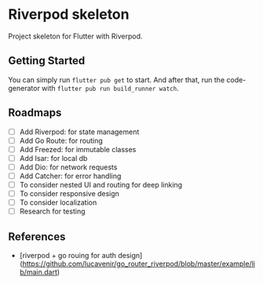 # Riverpod skeleton

Project skeleton for Flutter with Riverpod.

## Getting Started

You can simply run `flutter pub get` to start.
And after that, run the code-generator with `flutter pub run build_runner watch`.

## Roadmaps
- [ ] Add Riverpod: for state management
- [ ] Add Go Route: for routing
- [ ] Add Freezed: for immutable classes
- [ ] Add Isar: for local db
- [ ] Add Dio: for network requests
- [ ] Add Catcher: for error handling
- [ ] To consider nested UI and routing for deep linking
- [ ] To consider responsive design
- [ ] To consider localization
- [ ] Research for testing

## References
- [riverpod + go rouing for auth design] (https://github.com/lucavenir/go_router_riverpod/blob/master/example/lib/main.dart)

